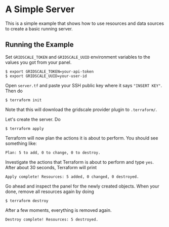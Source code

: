 # A Simple Server

This is a simple example that shows how to use resources and data sources to create a basic running server.

## Running the Example

Set `GRIDSCALE_TOKEN` and `GRIDSCALE_UUID` environment variables to the values you got from your panel.

    $ export GRIDSCALE_TOKEN=your-api-token
    $ export GRIDSCALE_UUID=your-user-id

Open `server.tf` and paste your SSH public key where it says `"INSERT KEY"`. Then do

    $ terraform init

Note that this will download the gridscale provider plugin to `.terraform/`.

Let's create the server. Do

    $ terraform apply

Terraform will now plan the actions it is about to perform. You should see something like:

```raw
Plan: 5 to add, 0 to change, 0 to destroy.
```

Investigate the actions that Terraform is about to perform and type `yes`. After about 30 seconds, Terraform will print

```raw
Apply complete! Resources: 5 added, 0 changed, 0 destroyed.
```

Go ahead and inspect the panel for the newly created objects. When your done, remove all resources again by doing

    $ terraform destroy

After a few moments, everything is removed again.

```raw
Destroy complete! Resources: 5 destroyed.
```
